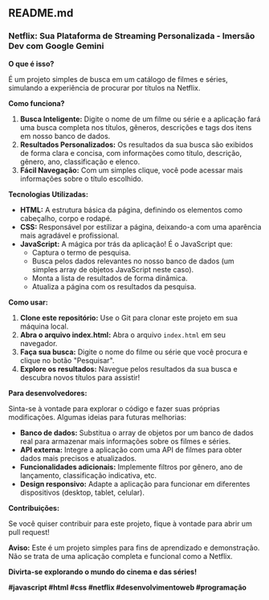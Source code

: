 ## **README.md**

### **Netflix: Sua Plataforma de Streaming Personalizada - Imersão Dev com Google Gemini** 

**O que é isso?**

É um projeto simples de busca em um catálogo de filmes e séries, simulando a experiência de procurar por títulos na Netflix. 

**Como funciona?**

1. **Busca Inteligente:** Digite o nome de um filme ou série e a aplicação fará uma busca completa nos títulos, gêneros, descrições e tags dos itens em nosso banco de dados.
2. **Resultados Personalizados:** Os resultados da sua busca são exibidos de forma clara e concisa, com informações como título, descrição, gênero, ano, classificação e elenco.
3. **Fácil Navegação:** Com um simples clique, você pode acessar mais informações sobre o título escolhido.

**Tecnologias Utilizadas:**

* **HTML:** A estrutura básica da página, definindo os elementos como cabeçalho, corpo e rodapé.
* **CSS:** Responsável por estilizar a página, deixando-a com uma aparência mais agradável e profissional.
* **JavaScript:** A mágica por trás da aplicação! É o JavaScript que:
    * Captura o termo de pesquisa.
    * Busca pelos dados relevantes no nosso banco de dados (um simples array de objetos JavaScript neste caso).
    * Monta a lista de resultados de forma dinâmica.
    * Atualiza a página com os resultados da pesquisa.

**Como usar:**

1. **Clone este repositório:** Use o Git para clonar este projeto em sua máquina local.
2. **Abra o arquivo index.html:** Abra o arquivo `index.html` em seu navegador.
3. **Faça sua busca:** Digite o nome do filme ou série que você procura e clique no botão "Pesquisar".
4. **Explore os resultados:** Navegue pelos resultados da sua busca e descubra novos títulos para assistir!

**Para desenvolvedores:**

Sinta-se à vontade para explorar o código e fazer suas próprias modificações. Algumas ideias para futuras melhorias:

* **Banco de dados:** Substitua o array de objetos por um banco de dados real para armazenar mais informações sobre os filmes e séries.
* **API externa:** Integre a aplicação com uma API de filmes para obter dados mais precisos e atualizados.
* **Funcionalidades adicionais:** Implemente filtros por gênero, ano de lançamento, classificação indicativa, etc.
* **Design responsivo:** Adapte a aplicação para funcionar em diferentes dispositivos (desktop, tablet, celular).

**Contribuições:**

Se você quiser contribuir para este projeto, fique à vontade para abrir um pull request!

**Aviso:** Este é um projeto simples para fins de aprendizado e demonstração. Não se trata de uma aplicação completa e funcional como a Netflix.

**Divirta-se explorando o mundo do cinema e das séries!** 
 
**#javascript #html #css #netflix #desenvolvimentoweb #programação**